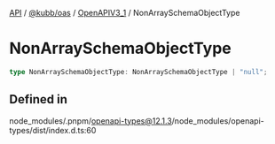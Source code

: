 [API](../../../../../packages.md) / [@kubb/oas](../../../index.md) / [OpenAPIV3\_1](../index.md) / NonArraySchemaObjectType

# NonArraySchemaObjectType

```ts
type NonArraySchemaObjectType: NonArraySchemaObjectType | "null";
```

## Defined in

node\_modules/.pnpm/openapi-types@12.1.3/node\_modules/openapi-types/dist/index.d.ts:60
